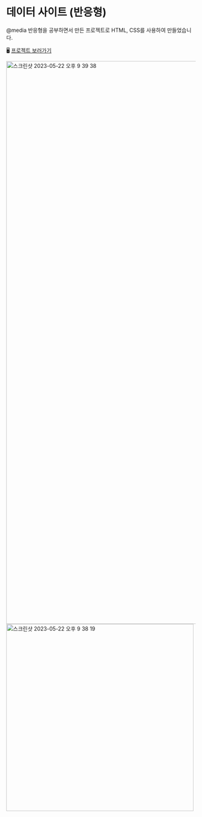 # 데이터 사이트 (반응형)

@media 반응형을 공부하면서 만든 프로젝트로 HTML, CSS를 사용하여 만들었습니다.

🖥️ [프로젝트 보러가기](https://songyunjeong.github.io/data_site)

<img width="1498" alt="스크린샷 2023-05-22 오후 9 39 38" src="https://github.com/songyunjeong/data_site/assets/117874502/259d1286-eb2e-4bb5-9a7b-e5e70d18f553">
<img width="498" alt="스크린샷 2023-05-22 오후 9 38 19" src="https://github.com/songyunjeong/data_site/assets/117874502/593068ba-3cb7-4043-9f49-87ad64e02645">
